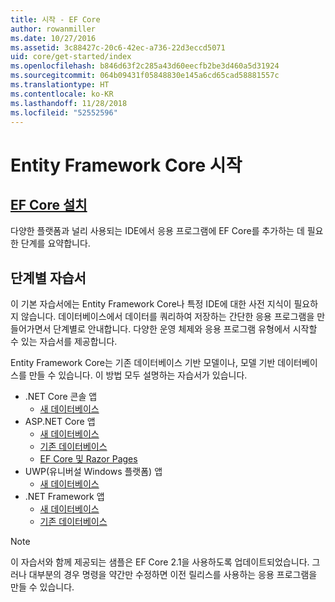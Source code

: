 ```yaml
---
title: 시작 - EF Core
author: rowanmiller
ms.date: 10/27/2016
ms.assetid: 3c88427c-20c6-42ec-a736-22d3eccd5071
uid: core/get-started/index
ms.openlocfilehash: b846d63f2c285a43d60eecfb2be3d460a5d31924
ms.sourcegitcommit: 064b09431f05848830e145a6cd65cad58881557c
ms.translationtype: HT
ms.contentlocale: ko-KR
ms.lasthandoff: 11/28/2018
ms.locfileid: "52552596"
---
```

# <a name="getting-started-with-entity-framework-core"></a>Entity Framework Core 시작

## <a name="installing-ef-coreinstallindexmd"></a>[EF Core 설치](install/index.md)

다양한 플랫폼과 널리 사용되는 IDE에서 응용 프로그램에 EF Core를 추가하는 데 필요한 단계를 요약합니다.

## <a name="step-by-step-tutorials"></a>단계별 자습서

이 기본 자습서에는 Entity Framework Core나 특정 IDE에 대한 사전 지식이 필요하지 않습니다. 데이터베이스에서 데이터를 쿼리하여 저장하는 간단한 응용 프로그램을 만들어가면서 단계별로 안내합니다. 다양한 운영 체제와 응용 프로그램 유형에서 시작할 수 있는 자습서를 제공합니다.

Entity Framework Core는 기존 데이터베이스 기반 모델이나, 모델 기반 데이터베이스를 만들 수 있습니다. 이 방법 모두 설명하는 자습서가 있습니다.

* .NET Core 콘솔 앱
  * [새 데이터베이스](netcore/new-db-sqlite.md)
* ASP.NET Core 앱
  * [새 데이터베이스](aspnetcore/new-db.md)
  * [기존 데이터베이스](aspnetcore/existing-db.md)
  * [EF Core 및 Razor Pages](/aspnet/core/data/ef-rp/intro)
* UWP(유니버설 Windows 플랫폼) 앱
  * [새 데이터베이스](uwp/getting-started.md)
* .NET Framework 앱
  * [새 데이터베이스](full-dotnet/new-db.md)
  * [기존 데이터베이스](full-dotnet/existing-db.md)

> [!NOTE]  
> 이 자습서와 함께 제공되는 샘플은 EF Core 2.1을 사용하도록 업데이트되었습니다. 그러나 대부분의 경우 명령을 약간만 수정하면 이전 릴리스를 사용하는 응용 프로그램을 만들 수 있습니다. 
